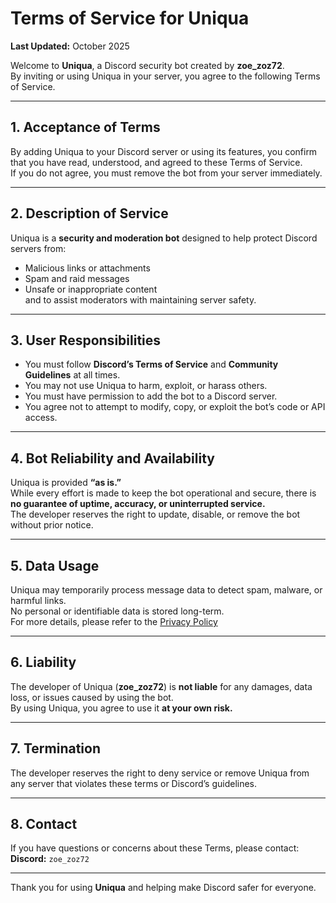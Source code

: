 # Terms of Service for Uniqua

**Last Updated:** October 2025

Welcome to **Uniqua**, a Discord security bot created by **zoe_zoz72**.  
By inviting or using Uniqua in your server, you agree to the following Terms of Service.

---

## 1. Acceptance of Terms
By adding Uniqua to your Discord server or using its features, you confirm that you have read, understood, and agreed to these Terms of Service.  
If you do not agree, you must remove the bot from your server immediately.

---

## 2. Description of Service
Uniqua is a **security and moderation bot** designed to help protect Discord servers from:
- Malicious links or attachments
- Spam and raid messages
- Unsafe or inappropriate content  
and to assist moderators with maintaining server safety.

---

## 3. User Responsibilities
- You must follow **Discord’s Terms of Service** and **Community Guidelines** at all times.  
- You may not use Uniqua to harm, exploit, or harass others.  
- You must have permission to add the bot to a Discord server.  
- You agree not to attempt to modify, copy, or exploit the bot’s code or API access.

---

## 4. Bot Reliability and Availability
Uniqua is provided **“as is.”**  
While every effort is made to keep the bot operational and secure, there is **no guarantee of uptime, accuracy, or uninterrupted service.**  
The developer reserves the right to update, disable, or remove the bot without prior notice.

---

## 5. Data Usage
Uniqua may temporarily process message data to detect spam, malware, or harmful links.  
No personal or identifiable data is stored long-term.  
For more details, please refer to the [Privacy Policy](https://raw.githubusercontent.com/curious-duck27/Privacy-Policy/55736e68adfe8f989218c929e1e6caff7af68aaf/PRIVACY_POLICY.md)

---

## 6. Liability
The developer of Uniqua (**zoe_zoz72**) is **not liable** for any damages, data loss, or issues caused by using the bot.  
By using Uniqua, you agree to use it **at your own risk.**

---

## 7. Termination
The developer reserves the right to deny service or remove Uniqua from any server that violates these terms or Discord’s guidelines.

---

## 8. Contact
If you have questions or concerns about these Terms, please contact:  
**Discord:** `zoe_zoz72`

---

Thank you for using **Uniqua** and helping make Discord safer for everyone.
